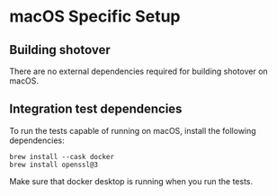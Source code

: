 # macOS Specific Setup

## Building shotover

There are no external dependencies required for building shotover on macOS.

## Integration test dependencies

To run the tests capable of running on macOS, install the following dependencies:

```shell
brew install --cask docker
brew install openssl@3
```

Make sure that docker desktop is running when you run the tests.
